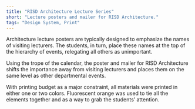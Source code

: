 ```yaml
---
title: "RISD Architecture Lecture Series"
short: "Lecture posters and mailer for RISD Architecture."
tags: "Design System, Print"
---
```


Architecture lecture posters are typically designed to emphasize the names of visiting lecturers. The students, in turn, place these names at the top of the hierarchy of events, relegating all others as unimportant.

Using the trope of the calendar, the poster and mailer for RISD Architecture shifts the importance away from visiting lecturers and places them on the same level as other departmental events.

With printing budget as a major constraint, all materials were printed in either one or two colors. Fluorescent orange was used to tie all the elements together and as a way to grab the students’ attention.
